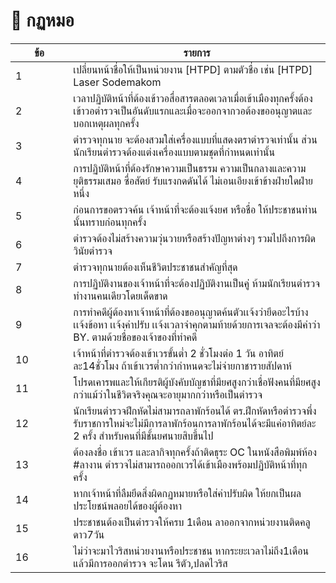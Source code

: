 # 📘 กฏหมอ



<table><thead><tr><th width="76.33333333333331">ข้อ</th><th>รายการ</th></tr></thead><tbody><tr><td>1</td><td>เปลี่ยนหน้าชื่อให้เป็นหน่วยงาน [HTPD] ตามตัวชื่อ เช่น [HTPD] Laser Sodemakom</td></tr><tr><td>2</td><td>เวลาปฏิบัติหน้าที่ต้องเข้าวอสื่อสารตลอดเวลาเมื่อเข้าเมืองทุกครั้งต้องเข้าวอตำรวจเป็นอันดับแรกและเมื่อจะออกจากวอต้องขออนุญาตและบอกเหตุผลทุกครั้ง</td></tr><tr><td>3</td><td>ตำรวจทุกนาย จะต้องสวมใส่เครื่องแบบที่แสดงตราตำรวจเท่านั้น ส่วนนักเรียนตำรวจต้องแต่งเครื่องแบบตามชุดที่กำหนดเท่านั้น</td></tr><tr><td>4</td><td>การปฏิบัติหน้าที่ต้องรักษาความเป็นธรรม ความเป็นกลางและความยุติธรรมเสมอ ซื่อสัตย์ รับแรงกดดันได้ ไม่เอนเอียงเข้าข้างฝ่ายใดฝ่ายหนึ่ง</td></tr><tr><td>5</td><td>ก่อนการขอตรวจค้น เจ้าหน้าที่จะต้องแจ้งยศ หรือชื่อ ให้ประชาชนท่านนั้นทราบก่อนทุกครั้ง</td></tr><tr><td>6</td><td>ตำรวจต้องไม่สร้างความวุ่นวายหรือสร้างปัญหาต่างๆ รวมไปถึงการผิดวินัยตำรวจ</td></tr><tr><td>7</td><td>ตำรวจทุกนายต้องเห็นชีวิตประชาชนสำคัญที่สุด</td></tr><tr><td>8</td><td>การปฏิบัติงานของเจ้าหน้าที่จะต้องปฏิบัติงานเป็นคู่ ห้ามนักเรียนตำรวจทำงานคนเดียวโดยเด็ดขาด</td></tr><tr><td>9</td><td>การทำคดีผู้ต้องหาเจ้าหน้าที่ต้องขออนุญาตค้นตัวเเจ้งว่ายึดอะไรบ้าง เเจ้งข้อหา เเจ้งค่าปรับ เเจ้งเวลาจำคุกตามท้ายด้วยการเจลจะต้องมีคำว่า BY. ตามด้วยชื่อของเจ้าของที่ทำคดี</td></tr><tr><td>10</td><td>เจ้าหน้าที่ตำรวจต้องเข้าเวรขั้นต่ำ 2 ชั่วโมงต่อ 1 วัน อาทิตย์ละ14ชั่วโมง ถ้าเข้าเวรต่ำกว่ากำหนดจะไม่จ่ายกาชารายสัปดาห์</td></tr><tr><td>11</td><td>โปรดเคารพและให้เกียรติผู้บังคับบัญชาที่มียศสูงกว่าเชื่อฟังคนที่มียศสูงกว่าแม้ว่าในชีวิตจริงคุณจะอายุมากกว่าหรือเป็นตำรวจ</td></tr><tr><td>12</td><td>นักเรียนตำรวจฝึกหัดไม่สามารถลาพักร้อนได้ ตร.ฝึกหัดหรือตำรวจพึ่งรับราชการใหม่จะไม่มีการลาพักร้อนการลาพักร้อนได้จะมีแค่อาทิตย์ละ 2 ครั้ง สำหรับคนที่มีชั้นยศนายสิบขึ้นไป</td></tr><tr><td>13</td><td>ต้องลงชื่อ เข้าเวร และลากิจทุกครั้งถ้าติดธุระ OC ในหนังสือพิมพ์ห้อง #ลางาน ตำรวจไม่สามารถออกเวรได้เข้าเมืองพร้อมปฏิบัติหน้าที่ทุกครั้ง</td></tr><tr><td>14</td><td>หากเจ้าหน้าที่ลืมยึดสิ่งผิดกฏหมายหรือใส่ค่าปรับผิด ให้ยกเป็นผลประโยชน์พลอยได้ของผู้ต้องหา</td></tr><tr><td>15</td><td>ประชาชนต้องเป็นตำรวจให้ครบ 1เดือน ลาออกจากหน่วยงานติดคลูดาว7วัน</td></tr><tr><td>16</td><td>ไม่ว่าจะมาไวริสหน่วยงานหรือประชาชน หากระยะเวลาไม่ถึง1เดือนแล้วมีการออกตำรวจ จะโดน รีตัว,ปลดไวริส</td></tr></tbody></table>
